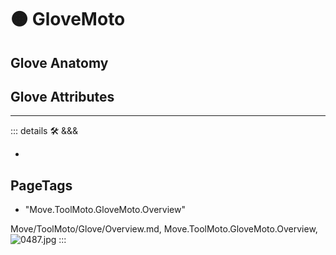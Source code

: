 
# 🟠 <move>GloveMoto</move>

## Glove Anatomy

## Glove Attributes

---

<!-- =================================================== -->
<!-- =================================================== -->
<!-- =================================================== -->
<!-- =================================================== -->
<!-- =================================================== -->
::: details 🛠 <dev>&&&</dev>



-



<h2>PageTags</h2>

- "Move.ToolMoto.GloveMoto.Overview"

Move/ToolMoto/Glove/Overview.md, <dev>Move.ToolMoto.GloveMoto.Overview</dev>, ![0487.jpg](/PaperPhoto/0487.jpg)
:::

